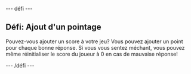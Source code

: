 \--- défi \---

## Défi: Ajout d'un pointage

Pouvez-vous ajouter un score à votre jeu? Vous pouvez ajouter un point pour chaque bonne réponse. Si vous vous sentez méchant, vous pouvez même réinitialiser le score du joueur à 0 en cas de mauvaise réponse!

\--- /défi \---
